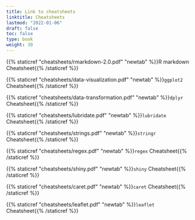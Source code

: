 ```yaml
---
title: Link to cheatsheets
linktitle: Cheatsheets
lastmod: "2022-01-06"
draft: false  
toc: false  
type: book  
weight: 30
---
```



{{% staticref "cheatsheets/rmarkdown-2.0.pdf" "newtab" %}}R markdown Cheatsheet{{% /staticref %}}

{{% staticref "cheatsheets/data-visualization.pdf" "newtab" %}}`ggplot2` Cheatsheet{{% /staticref %}}

{{% staticref "cheatsheets/data-transformation.pdf" "newtab" %}}`dplyr` Cheatsheet{{% /staticref %}}

{{% staticref "cheatsheets/lubridate.pdf" "newtab" %}}`lubridate` Cheatsheet{{% /staticref %}}

{{% staticref "cheatsheets/strings.pdf" "newtab" %}}`stringr` Cheatsheet{{% /staticref %}}

{{% staticref "cheatsheets/regex.pdf" "newtab" %}}`regex` Cheatsheet{{% /staticref %}}

{{% staticref "cheatsheets/shiny.pdf" "newtab" %}}`shiny` Cheatsheet{{% /staticref %}}

{{% staticref "cheatsheets/caret.pdf" "newtab" %}}`caret` Cheatsheet{{% /staticref %}}

{{% staticref "cheatsheets/leaflet.pdf" "newtab" %}}`leaflet` Cheatsheet{{% /staticref %}}

